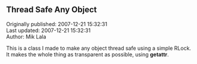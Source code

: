 ## Thread Safe Any Object  
Originally published: 2007-12-21 15:32:31  
Last updated: 2007-12-21 15:32:31  
Author: Mik Lala  
  
This is a class I made to make any object thread safe using a simple RLock. It makes the whole thing as transparent as possible, using __getattr__.